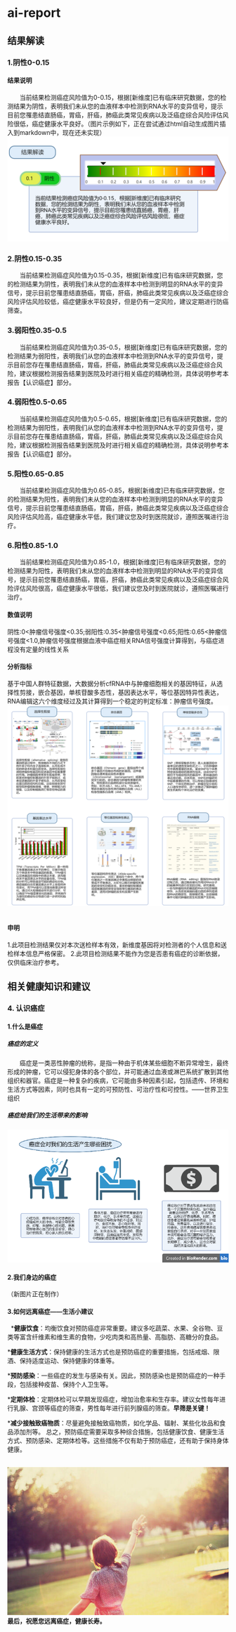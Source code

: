 # ai-report
## 结果解读
### 1.阴性0-0.15
#### 结果说明

&emsp;&emsp;当前结果检测癌症风险值为0-0.15，根据[新维度]已有临床研究数据，您的检测结果为阴性，表明我们未从您的血液样本中检测到RNA水平的变异信号，提示目前您罹患结直肠癌，胃癌，肝癌，肺癌此类常见疾病以及泛癌症综合风险评估风险很低，癌症健康水平良好。（图片示例如下，正在尝试通过html自动生成图片插入到markdown中，现在还未实现）
<img src="解读图片.png" style="zoom: 100%;" />
### 2.阴性0.15-0.35
&emsp;&emsp;当前结果检测癌症风险值为0.15-0.35，根据[新维度]已有临床研究数据，您的检测结果为阴性，表明我们未从您的血液样本中检测到明显的RNA水平的变异信号，提示目前您罹患结直肠癌，胃癌，肝癌，肺癌此类常见疾病以及泛癌症综合风险评估风险较低，癌症健康水平较良好，但是仍有一定风险，建议定期进行防癌筛查。

### 3.弱阳性0.35-0.5
&emsp;&emsp;当前结果检测癌症风险值为0.35-0.5，根据[新维度]已有临床研究数据，您的检测结果为弱阳性，表明我们从您的血液样本中检测到RNA水平的变异信号，提示目前您存在罹患结直肠癌，胃癌，肝癌，肺癌此类常见疾病以及泛癌症综合风险，建议根据检测报告结果到医院及时进行相关癌症的精确检测，具体说明参考本报告【认识癌症】部分。

### 4.弱阳性0.5-0.65
&emsp;&emsp;当前结果检测癌症风险值为0.5-0.65，根据[新维度]已有临床研究数据，您的检测结果为弱阳性，表明我们从您的血液样本中检测到RNA水平的变异信号，提示目前您存在罹患结直肠癌，胃癌，肝癌，肺癌此类常见疾病以及泛癌症综合风险，建议根据检测报告结果到医院及时进行相关癌症的精确检测，具体说明参考本报告【认识癌症】部分。

### 5.阳性0.65-0.85
&emsp;&emsp;当前结果检测癌症风险值为0.65-0.85，根据[新维度]已有临床研究数据，您的检测结果为阳性，表明我们未从您的血液样本中检测到明显的RNA水平的变异信号，提示目前您罹患结直肠癌，胃癌，肝癌，肺癌此类常见疾病以及泛癌症综合风险评估风险高，癌症健康水平低，我们建议您及时到医院就诊，遵照医嘱进行治疗。

### 6.阳性0.85-1.0
&emsp;&emsp;当前结果检测癌症风险值为0.85-1.0，根据[新维度]已有临床研究数据，您的检测结果为阳性，表明我们未从您的血液样本中检测到明显的RNA水平的变异信号，提示目前您罹患结直肠癌，胃癌，肝癌，肺癌此类常见疾病以及泛癌症综合风险评估风险很高，癌症健康水平很低，我们建议您及时到医院就诊，遵照医嘱进行治疗。
#### 数值说明
阴性:0<肿瘤信号强度<0.35;弱阳性:0.35<肿瘤信号强度<0.65;阳性:0.65<肿瘤信号强度<1.0,肿瘤信号强度根据血液中癌症相关RNA信号强度计算得到，与癌症进程没有定量的线性关系
#### 分析指标
基于中国人群特征数据，大数据分析cfRNA中与肿瘤细胞相关的基因特征，从选择性剪接，嵌合基因，单核苷酸多态性，基因表达水平，等位基因特异性表达，RNA编辑这六个维度经过及其计算得到一个稳定的判定标准：肿瘤信号强度。
&nbsp;&nbsp;&nbsp;
<img src="结果解读.png" style="zoom: 100%;" />
&nbsp;&nbsp;&nbsp;
#### 申明
1.此项目检测结果仅对本次送检样本有效，新维度基因将对检测者的个人信息和送检样本信息严格保密。
2.此项目检测结果不能作为您是否患有癌症的诊断依据，仅供临床治疗参考。
## 相关健康知识和建议
### 4. 认识癌症
#### 1.什么是癌症
##### 癌症的定义
&emsp;&emsp;癌症是一类恶性肿瘤的统称，是指一种由于机体某些细胞不断异常增生，最终形成的肿瘤，它可以侵犯身体的各个部位，并可能通过血液或淋巴系统扩散到其他组织和器官。癌症是一种复杂的疾病，它可能由多种因素引起，包括遗传、环境和生活方式等因素，同时也具有一定的可预防性、可治疗性和可控性。——世界卫生组织
##### 癌症给我们的生活带来的影响
<img src="first.png" style="zoom: 100%;" />


#### 2.我们身边的癌症

（新图片正在制作）

#### 3.如何远离癌症——生活小建议
&nbsp;
***健康饮食**：均衡饮食对预防癌症非常重要。建议多吃蔬菜、水果、全谷物、豆类等富含纤维素和维生素的食物，少吃肉类和高热量、高脂肪、高糖分的食品。

***健康生活方式**：保持健康的生活方式也是预防癌症的重要措施，包括戒烟、限酒、保持适度运动、保持健康的体重等。

***预防感染**：一些癌症的发生与感染有关。因此，预防感染也是预防癌症的一种手段，包括接种疫苗、保持个人卫生等。

***定期体检**：定期体检可以早期发现癌症，增加治愈率和生存率。建议女性每年进行乳腺、宫颈等癌症的筛查，男性每年进行前列腺癌的筛查。**早筛是关键！**

***减少接触致癌物质**：尽量避免接触致癌物质，如化学品、辐射、某些化妆品和食品添加剂等。
总之，预防癌症需要采取多种综合措施，包括健康饮食、健康生活方式、预防感染、定期体检等。这些措施不仅有助于预防癌症，还有助于保持身体健康。

&nbsp;<img src="figure 3.png" style="zoom: 100%;" />
**最后，祝愿您远离癌症，健康长寿。**
